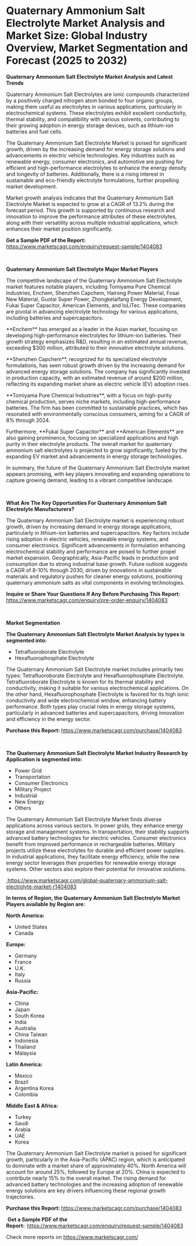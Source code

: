 <p><h1>Quaternary Ammonium Salt Electrolyte Market Analysis and Market Size: Global Industry Overview, Market Segmentation and Forecast (2025 to 2032)</h1></p><p><strong>Quaternary Ammonium Salt Electrolyte Market Analysis and Latest Trends</strong></p>
<p><p>Quaternary Ammonium Salt Electrolytes are ionic compounds characterized by a positively charged nitrogen atom bonded to four organic groups, making them useful as electrolytes in various applications, particularly in electrochemical systems. These electrolytes exhibit excellent conductivity, thermal stability, and compatibility with various solvents, contributing to their growing adoption in energy storage devices, such as lithium-ion batteries and fuel cells.</p><p>The Quaternary Ammonium Salt Electrolyte Market is poised for significant growth, driven by the increasing demand for energy storage solutions and advancements in electric vehicle technologies. Key industries such as renewable energy, consumer electronics, and automotive are pushing for efficient and high-performance electrolytes to enhance the energy density and longevity of batteries. Additionally, there is a rising interest in sustainable and eco-friendly electrolyte formulations, further propelling market development.</p><p>Market growth analysis indicates that the Quaternary Ammonium Salt Electrolyte Market is expected to grow at a CAGR of 13.2% during the forecast period. This growth is supported by continuous research and innovation to improve the performance attributes of these electrolytes, along with their versatility across multiple industrial applications, which enhances their market position significantly.</p></p>
<p><strong>Get a Sample PDF of the Report:&nbsp;</strong> <a href="https://www.marketscagr.com/enquiry/request-sample/1404083?utm_campaign=3115&utm_medium=2&utm_source=Github&utm_content=ia&utm_term=28032025&utm_id=quaternary-ammonium-salt-electrolyte">https://www.marketscagr.com/enquiry/request-sample/1404083</a></p>
<p>&nbsp;</p>
<p><strong>Quaternary Ammonium Salt Electrolyte Major Market Players</strong></p>
<p><p>The competitive landscape of the Quaternary Ammonium Salt Electrolyte market features notable players, including Tomiyama Pure Chemical Industries, Enchem, Shenzhen Capchem, Hairong Power Material, Fosai New Material, Guotai Super Power, Zhongkelaifang Energy Development, Fukai Super Capacitor, American Elements, and IoLiTec. These companies are pivotal in advancing electrolyte technology for various applications, including batteries and supercapacitors.</p><p>**Enchem** has emerged as a leader in the Asian market, focusing on developing high-performance electrolytes for lithium-ion batteries. Their growth strategy emphasizes R&D, resulting in an estimated annual revenue, exceeding $300 million, attributed to their innovative electrolyte solutions.</p><p>**Shenzhen Capchem**, recognized for its specialized electrolyte formulations, has seen robust growth driven by the increasing demand for advanced energy storage solutions. The company has significantly invested in production capacity, with an estimated revenue of around $200 million, reflecting its expanding market share as electric vehicle (EV) adoption rises.</p><p>**Tomiyama Pure Chemical Industries**, with a focus on high-purity chemical production, serves niche markets, including high-performance batteries. The firm has been committed to sustainable practices, which has resonated with environmentally conscious consumers, aiming for a CAGR of 8% through 2024.</p><p>Furthermore, **Fukai Super Capacitor** and **American Elements** are also gaining prominence, focusing on specialized applications and high purity in their electrolyte products. The overall market for quaternary ammonium salt electrolytes is projected to grow significantly, fueled by the expanding EV market and advancements in energy storage technologies.</p><p>In summary, the future of the Quaternary Ammonium Salt Electrolyte market appears promising, with key players innovating and expanding operations to capture growing demand, leading to a vibrant competitive landscape.</p></p>
<p>&nbsp;</p>
<p><strong>What Are The Key Opportunities For Quaternary Ammonium Salt Electrolyte Manufacturers?</strong></p>
<p><p>The Quaternary Ammonium Salt Electrolyte market is experiencing robust growth, driven by increasing demand in energy storage applications, particularly in lithium-ion batteries and supercapacitors. Key factors include rising adoption in electric vehicles, renewable energy systems, and consumer electronics. Significant advancements in formulation enhancing electrochemical stability and performance are poised to further propel market expansion. Geographically, Asia-Pacific leads in production and consumption due to strong industrial base growth. Future outlook suggests a CAGR of 8-10% through 2030, driven by innovations in sustainable materials and regulatory pushes for cleaner energy solutions, positioning quaternary ammonium salts as vital components in evolving technologies.</p></p>
<p><strong>Inquire or Share Your Questions If Any Before Purchasing This Report:</strong> <a href="https://www.marketscagr.com/enquiry/pre-order-enquiry/1404083?utm_campaign=3115&utm_medium=2&utm_source=Github&utm_content=ia&utm_term=28032025&utm_id=quaternary-ammonium-salt-electrolyte">https://www.marketscagr.com/enquiry/pre-order-enquiry/1404083</a></p>
<p>&nbsp;</p>
<p><strong>Market Segmentation</strong></p>
<p><strong>The Quaternary Ammonium Salt Electrolyte Market Analysis by types is segmented into:</strong></p>
<p><ul><li>Tetrafluoroborate Electrolyte</li><li>Hexafluorophosphate Electrolyte</li></ul></p>
<p><p>The Quaternary Ammonium Salt Electrolyte market includes primarily two types: Tetrafluoroborate Electrolyte and Hexafluorophosphate Electrolyte. Tetrafluoroborate Electrolyte is known for its thermal stability and conductivity, making it suitable for various electrochemical applications. On the other hand, Hexafluorophosphate Electrolyte is favored for its high ionic conductivity and wide electrochemical window, enhancing battery performance. Both types play crucial roles in energy storage systems, particularly in advanced batteries and supercapacitors, driving innovation and efficiency in the energy sector.</p></p>
<p><strong>Purchase this Report:&nbsp;</strong><a href="https://www.marketscagr.com/purchase/1404083?utm_campaign=3115&utm_medium=2&utm_source=Github&utm_content=ia&utm_term=28032025&utm_id=quaternary-ammonium-salt-electrolyte">https://www.marketscagr.com/purchase/1404083</a></p>
<p>&nbsp;</p>
<p><strong>The Quaternary Ammonium Salt Electrolyte Market Industry Research by Application is segmented into:</strong></p>
<p><ul><li>Power Grid</li><li>Transportation</li><li>Consumer Electronics</li><li>Military Project</li><li>Industrial</li><li>New Energy</li><li>Others</li></ul></p>
<p><p>The Quaternary Ammonium Salt Electrolyte Market finds diverse applications across various sectors. In power grids, they enhance energy storage and management systems. In transportation, their stability supports advanced battery technologies for electric vehicles. Consumer electronics benefit from improved performance in rechargeable batteries. Military projects utilize these electrolytes for durable and efficient power supplies. In industrial applications, they facilitate energy efficiency, while the new energy sector leverages their properties for renewable energy storage systems. Other sectors also explore their potential for innovative solutions.</p></p>
<p><a href="https://www.marketscagr.com/global-quaternary-ammonium-salt-electrolyte-market-r1404083?utm_campaign=3115&utm_medium=2&utm_source=Github&utm_content=ia&utm_term=28032025&utm_id=quaternary-ammonium-salt-electrolyte">&nbsp;https://www.marketscagr.com/global-quaternary-ammonium-salt-electrolyte-market-r1404083</a></p>
<p><strong>In terms of Region, the Quaternary Ammonium Salt Electrolyte Market Players available by Region are:</strong></p>
<p>
    <p> <strong> North America: </strong>
        <ul>
            <li>United States</li>
            <li>Canada</li>
        </ul>
        </p> 
    <p> <strong> Europe: </strong>
        <ul>
            <li>Germany</li>
            <li>France</li>
            <li>U.K.</li>
            <li>Italy</li>
            <li>Russia</li>
        </ul>
        </p> 
    <p> <strong> Asia-Pacific: </strong>
        <ul>
            <li>China</li>
            <li>Japan</li>
            <li>South Korea</li>
            <li>India</li>
            <li>Australia</li>
            <li>China Taiwan</li>
            <li>Indonesia</li>
            <li>Thailand</li>
            <li>Malaysia</li>
        </ul>
        </p> 
    <p> <strong> Latin America: </strong>
        <ul>
            <li>Mexico</li>
            <li>Brazil</li>
            <li>Argentina Korea</li>
            <li>Colombia</li>
        </ul>
        </p> 
    <p> <strong> Middle East & Africa: </strong>
        <ul>
            <li>Turkey</li>
            <li>Saudi</li>
            <li>Arabia</li>
            <li>UAE</li>
            <li>Korea</li>
        </ul>
    </p>
    </p>
<p><p>The Quaternary Ammonium Salt Electrolyte market is poised for significant growth, particularly in the Asia-Pacific (APAC) region, which is anticipated to dominate with a market share of approximately 40%. North America will account for around 25%, followed by Europe at 20%. China is expected to contribute nearly 15% to the overall market. The rising demand for advanced battery technologies and the increasing adoption of renewable energy solutions are key drivers influencing these regional growth trajectories.</p></p>
<p><strong>Purchase this Report: </strong><a href="https://www.marketscagr.com/purchase/1404083?utm_campaign=3115&utm_medium=2&utm_source=Github&utm_content=ia&utm_term=28032025&utm_id=quaternary-ammonium-salt-electrolyte">https://www.marketscagr.com/purchase/1404083</a></p>
<p>&nbsp;<strong>Get a Sample PDF of the Report:&nbsp;&nbsp;</strong><a href="https://www.marketscagr.com/enquiry/request-sample/1404083?utm_campaign=3115&utm_medium=2&utm_source=Github&utm_content=ia&utm_term=28032025&utm_id=quaternary-ammonium-salt-electrolyte">https://www.marketscagr.com/enquiry/request-sample/1404083</a></p>
<p><strong></strong></p>
<p>Check more reports on <a href="https://www.marketscagr.com/?utm_campaign=3115&utm_medium=2&utm_source=Github&utm_content=ia&utm_term=28032025&utm_id=quaternary-ammonium-salt-electrolyte">https://www.marketscagr.com/</a></p>
